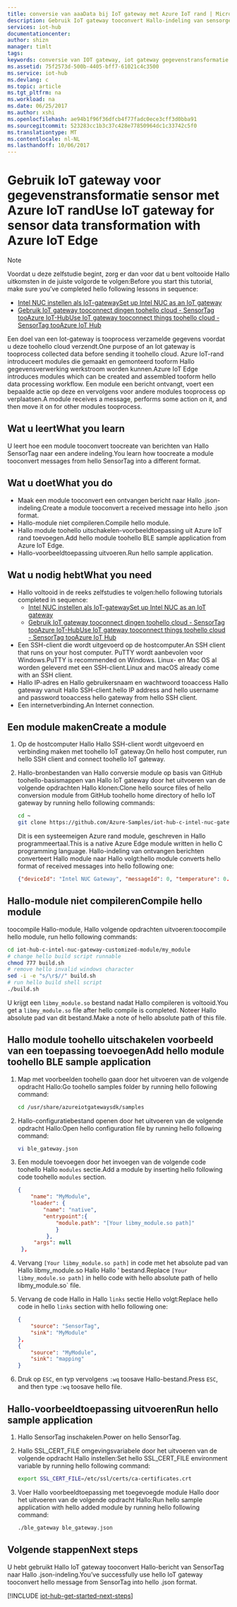 ```yaml
---
title: conversie van aaaData bij IoT gateway met Azure IoT rand | Microsoft Docs
description: Gebruik IoT gateway tooconvert Hallo-indeling van sensorgegevens via een aangepaste module op basis van Azure IoT rand.
services: iot-hub
documentationcenter: 
author: shizn
manager: timlt
tags: 
keywords: conversie van IOT gateway, iot gateway gegevenstransformatie
ms.assetid: 75f2573d-500b-4405-bff7-61021c4c3500
ms.service: iot-hub
ms.devlang: c
ms.topic: article
ms.tgt_pltfrm: na
ms.workload: na
ms.date: 06/25/2017
ms.author: xshi
ms.openlocfilehash: ae94b1f96f36dfcb4f77fadc0ece3cff3d0bba91
ms.sourcegitcommit: 523283cc1b3c37c428e77850964dc1c33742c5f0
ms.translationtype: MT
ms.contentlocale: nl-NL
ms.lasthandoff: 10/06/2017
---
```

# <a name="use-iot-gateway-for-sensor-data-transformation-with-azure-iot-edge"></a><span data-ttu-id="3533a-104">Gebruik IoT gateway voor gegevenstransformatie sensor met Azure IoT rand</span><span class="sxs-lookup"><span data-stu-id="3533a-104">Use IoT gateway for sensor data transformation with Azure IoT Edge</span></span>

> [!NOTE]
> <span data-ttu-id="3533a-105">Voordat u deze zelfstudie begint, zorg er dan voor dat u bent voltooide Hallo uitkomsten in de juiste volgorde te volgen:</span><span class="sxs-lookup"><span data-stu-id="3533a-105">Before you start this tutorial, make sure you’ve completed hello following lessons in sequence:</span></span>
> * [<span data-ttu-id="3533a-106">Intel NUC instellen als IoT-gateway</span><span class="sxs-lookup"><span data-stu-id="3533a-106">Set up Intel NUC as an IoT gateway</span></span>](iot-hub-gateway-kit-c-lesson1-set-up-nuc.md)
> * [<span data-ttu-id="3533a-107">Gebruik IoT gateway tooconnect dingen toohello cloud - SensorTag tooAzure IoT-Hub</span><span class="sxs-lookup"><span data-stu-id="3533a-107">Use IoT gateway tooconnect things toohello cloud - SensorTag tooAzure IoT Hub</span></span>](iot-hub-gateway-kit-c-iot-gateway-connect-device-to-cloud.md)

<span data-ttu-id="3533a-108">Een doel van een Iot-gateway is tooprocess verzamelde gegevens voordat u deze toohello cloud verzendt.</span><span class="sxs-lookup"><span data-stu-id="3533a-108">One purpose of an Iot gateway is tooprocess collected data before sending it toohello cloud.</span></span> <span data-ttu-id="3533a-109">Azure IoT-rand introduceert modules die gemaakt en gemonteerd tooform Hallo gegevensverwerking werkstroom worden kunnen.</span><span class="sxs-lookup"><span data-stu-id="3533a-109">Azure IoT Edge introduces modules which can be created and assembled tooform hello data processing workflow.</span></span> <span data-ttu-id="3533a-110">Een module een bericht ontvangt, voert een bepaalde actie op deze en vervolgens voor andere modules tooprocess op verplaatsen.</span><span class="sxs-lookup"><span data-stu-id="3533a-110">A module receives a message, performs some action on it, and then move it on for other modules tooprocess.</span></span>

## <a name="what-you-learn"></a><span data-ttu-id="3533a-111">Wat u leert</span><span class="sxs-lookup"><span data-stu-id="3533a-111">What you learn</span></span>

<span data-ttu-id="3533a-112">U leert hoe een module tooconvert toocreate van berichten van Hallo SensorTag naar een andere indeling.</span><span class="sxs-lookup"><span data-stu-id="3533a-112">You learn how toocreate a module tooconvert messages from hello SensorTag into a different format.</span></span>

## <a name="what-you-do"></a><span data-ttu-id="3533a-113">Wat u doet</span><span class="sxs-lookup"><span data-stu-id="3533a-113">What you do</span></span>

* <span data-ttu-id="3533a-114">Maak een module tooconvert een ontvangen bericht naar Hallo .json-indeling.</span><span class="sxs-lookup"><span data-stu-id="3533a-114">Create a module tooconvert a received message into hello .json format.</span></span>
* <span data-ttu-id="3533a-115">Hallo-module niet compileren.</span><span class="sxs-lookup"><span data-stu-id="3533a-115">Compile hello module.</span></span>
* <span data-ttu-id="3533a-116">Hallo module toohello uitschakelen-voorbeeldtoepassing uit Azure IoT rand toevoegen.</span><span class="sxs-lookup"><span data-stu-id="3533a-116">Add hello module toohello BLE sample application from Azure IoT Edge.</span></span>
* <span data-ttu-id="3533a-117">Hallo-voorbeeldtoepassing uitvoeren.</span><span class="sxs-lookup"><span data-stu-id="3533a-117">Run hello sample application.</span></span>

## <a name="what-you-need"></a><span data-ttu-id="3533a-118">Wat u nodig hebt</span><span class="sxs-lookup"><span data-stu-id="3533a-118">What you need</span></span>

* <span data-ttu-id="3533a-119">Hallo voltooid in de reeks zelfstudies te volgen:</span><span class="sxs-lookup"><span data-stu-id="3533a-119">hello following tutorials completed in sequence:</span></span>
  * [<span data-ttu-id="3533a-120">Intel NUC instellen als IoT-gateway</span><span class="sxs-lookup"><span data-stu-id="3533a-120">Set up Intel NUC as an IoT gateway</span></span>](iot-hub-gateway-kit-c-lesson1-set-up-nuc.md)
  * [<span data-ttu-id="3533a-121">Gebruik IoT gateway tooconnect dingen toohello cloud - SensorTag tooAzure IoT-Hub</span><span class="sxs-lookup"><span data-stu-id="3533a-121">Use IoT gateway tooconnect things toohello cloud - SensorTag tooAzure IoT Hub</span></span>](iot-hub-gateway-kit-c-iot-gateway-connect-device-to-cloud.md)
* <span data-ttu-id="3533a-122">Een SSH-client die wordt uitgevoerd op de hostcomputer.</span><span class="sxs-lookup"><span data-stu-id="3533a-122">An SSH client that runs on your host computer.</span></span> <span data-ttu-id="3533a-123">PuTTY wordt aanbevolen voor Windows.</span><span class="sxs-lookup"><span data-stu-id="3533a-123">PuTTY is recommended on Windows.</span></span> <span data-ttu-id="3533a-124">Linux- en Mac OS al worden geleverd met een SSH-client.</span><span class="sxs-lookup"><span data-stu-id="3533a-124">Linux and macOS already come with an SSH client.</span></span>
* <span data-ttu-id="3533a-125">Hallo IP-adres en Hallo gebruikersnaam en wachtwoord tooaccess Hallo gateway vanuit Hallo SSH-client.</span><span class="sxs-lookup"><span data-stu-id="3533a-125">hello IP address and hello username and password tooaccess hello gateway from hello SSH client.</span></span>
* <span data-ttu-id="3533a-126">Een internetverbinding.</span><span class="sxs-lookup"><span data-stu-id="3533a-126">An Internet connection.</span></span>

## <a name="create-a-module"></a><span data-ttu-id="3533a-127">Een module maken</span><span class="sxs-lookup"><span data-stu-id="3533a-127">Create a module</span></span>

1. <span data-ttu-id="3533a-128">Op de hostcomputer Hallo Hallo SSH-client wordt uitgevoerd en verbinding maken met toohello IoT gateway.</span><span class="sxs-lookup"><span data-stu-id="3533a-128">On hello host computer, run hello SSH client and connect toohello IoT gateway.</span></span>
1. <span data-ttu-id="3533a-129">Hallo-bronbestanden van Hallo conversie module op basis van GitHub toohello-basismappen van Hallo IoT gateway door het uitvoeren van de volgende opdrachten Hallo klonen:</span><span class="sxs-lookup"><span data-stu-id="3533a-129">Clone hello source files of hello conversion module from GitHub toohello home directory of hello IoT gateway by running hello following commands:</span></span>

   ```bash
   cd ~
   git clone https://github.com/Azure-Samples/iot-hub-c-intel-nuc-gateway-customized-module.git
   ```

   <span data-ttu-id="3533a-130">Dit is een systeemeigen Azure rand module, geschreven in Hallo programmeertaal.</span><span class="sxs-lookup"><span data-stu-id="3533a-130">This is a native Azure Edge module written in hello C programming language.</span></span> <span data-ttu-id="3533a-131">Hallo-indeling van ontvangen berichten converteert Hallo module naar Hallo volgt:</span><span class="sxs-lookup"><span data-stu-id="3533a-131">hello module converts hello format of received messages into hello following one:</span></span>

   ```json
   {"deviceId": "Intel NUC Gateway", "messageId": 0, "temperature": 0.0}
   ```

## <a name="compile-hello-module"></a><span data-ttu-id="3533a-132">Hallo-module niet compileren</span><span class="sxs-lookup"><span data-stu-id="3533a-132">Compile hello module</span></span>

<span data-ttu-id="3533a-133">toocompile Hallo-module, Hallo volgende opdrachten uitvoeren:</span><span class="sxs-lookup"><span data-stu-id="3533a-133">toocompile hello module, run hello following commands:</span></span>

```bash
cd iot-hub-c-intel-nuc-gateway-customized-module/my_module
# change hello build script runnable
chmod 777 build.sh
# remove hello invalid windows character
sed -i -e "s/\r$//" build.sh
# run hello build shell script
./build.sh
```

<span data-ttu-id="3533a-134">U krijgt een `libmy_module.so` bestand nadat Hallo compileren is voltooid.</span><span class="sxs-lookup"><span data-stu-id="3533a-134">You get a `libmy_module.so` file after hello compile is completed.</span></span> <span data-ttu-id="3533a-135">Noteer Hallo absolute pad van dit bestand.</span><span class="sxs-lookup"><span data-stu-id="3533a-135">Make a note of hello absolute path of this file.</span></span>

## <a name="add-hello-module-toohello-ble-sample-application"></a><span data-ttu-id="3533a-136">Hallo module toohello uitschakelen voorbeeld van een toepassing toevoegen</span><span class="sxs-lookup"><span data-stu-id="3533a-136">Add hello module toohello BLE sample application</span></span>

1. <span data-ttu-id="3533a-137">Map met voorbeelden toohello gaan door het uitvoeren van de volgende opdracht Hallo:</span><span class="sxs-lookup"><span data-stu-id="3533a-137">Go toohello samples folder by running hello following command:</span></span>

   ```bash
   cd /usr/share/azureiotgatewaysdk/samples
   ```

1. <span data-ttu-id="3533a-138">Hallo-configuratiebestand openen door het uitvoeren van de volgende opdracht Hallo:</span><span class="sxs-lookup"><span data-stu-id="3533a-138">Open hello configuration file by running hello following command:</span></span>

   ```bash
   vi ble_gateway.json
   ```

1. <span data-ttu-id="3533a-139">Een module toevoegen door het invoegen van de volgende code toohello Hallo `modules` sectie.</span><span class="sxs-lookup"><span data-stu-id="3533a-139">Add a module by inserting hello following code toohello `modules` section.</span></span>

   ```json
   {
       "name": "MyModule",
       "loader": {
           "name": "native",
           "entrypoint":{
               "module.path": "[Your libmy_module.so path]"
               }
            },
        "args": null
    },
    ```

1. <span data-ttu-id="3533a-140">Vervang `[Your libmy_module.so path]` in code met het absolute pad van Hallo libmy_module.so Hallo Hallo ' bestand.</span><span class="sxs-lookup"><span data-stu-id="3533a-140">Replace `[Your libmy_module.so path]` in hello code with hello absolute path of hello libmy_module.so\` file.</span></span>
1. <span data-ttu-id="3533a-141">Vervang de code Hallo in Hallo `links` sectie Hello volgt:</span><span class="sxs-lookup"><span data-stu-id="3533a-141">Replace hello code in hello `links` section with hello following one:</span></span>

   ```json
   {
       "source": "SensorTag",
       "sink": "MyModule"
   },
   {
       "source": "MyModule",
       "sink": "mapping"
   }
   ```

1. <span data-ttu-id="3533a-142">Druk op `ESC`, en typ vervolgens `:wq` toosave Hallo-bestand.</span><span class="sxs-lookup"><span data-stu-id="3533a-142">Press `ESC`, and then type `:wq` toosave hello file.</span></span>

## <a name="run-hello-sample-application"></a><span data-ttu-id="3533a-143">Hallo-voorbeeldtoepassing uitvoeren</span><span class="sxs-lookup"><span data-stu-id="3533a-143">Run hello sample application</span></span>

1. <span data-ttu-id="3533a-144">Hallo SensorTag inschakelen.</span><span class="sxs-lookup"><span data-stu-id="3533a-144">Power on hello SensorTag.</span></span>
1. <span data-ttu-id="3533a-145">Hallo SSL_CERT_FILE omgevingsvariabele door het uitvoeren van de volgende opdracht Hallo instellen:</span><span class="sxs-lookup"><span data-stu-id="3533a-145">Set hello SSL_CERT_FILE environment variable by running hello following command:</span></span>

   ```bash
   export SSL_CERT_FILE=/etc/ssl/certs/ca-certificates.crt
   ```

1. <span data-ttu-id="3533a-146">Voer Hallo voorbeeldtoepassing met toegevoegde module Hallo door het uitvoeren van de volgende opdracht Hallo:</span><span class="sxs-lookup"><span data-stu-id="3533a-146">Run hello sample application with hello added module by running hello following command:</span></span>

   ```bash
   ./ble_gateway ble_gateway.json
   ```

## <a name="next-steps"></a><span data-ttu-id="3533a-147">Volgende stappen</span><span class="sxs-lookup"><span data-stu-id="3533a-147">Next steps</span></span>

<span data-ttu-id="3533a-148">U hebt gebruikt Hallo IoT gateway tooconvert Hallo-bericht van SensorTag naar Hallo .json-indeling.</span><span class="sxs-lookup"><span data-stu-id="3533a-148">You’ve successfully use hello IoT gateway tooconvert hello message from SensorTag into hello .json format.</span></span>

[!INCLUDE [iot-hub-get-started-next-steps](../../includes/iot-hub-get-started-next-steps.md)]
